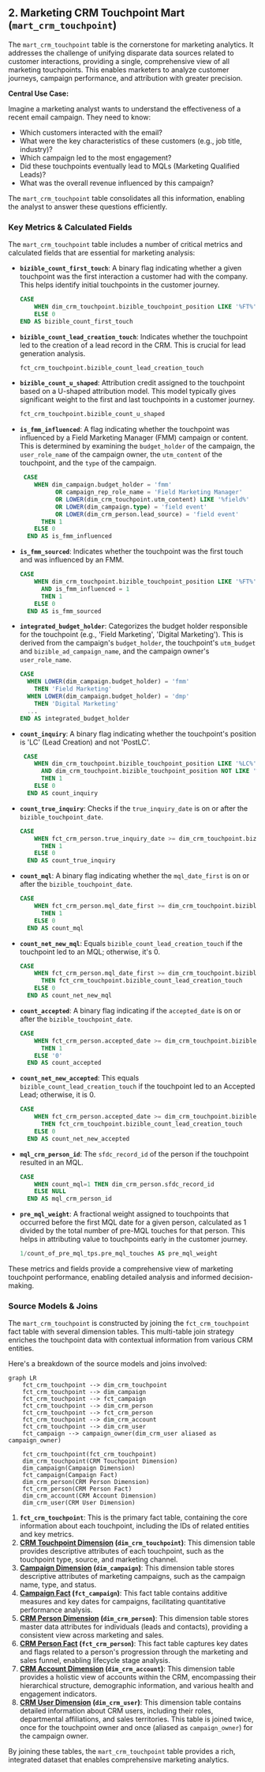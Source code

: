 ## 2. Marketing CRM Touchpoint Mart (`mart_crm_touchpoint`)

The `mart_crm_touchpoint` table is the cornerstone for marketing analytics. It addresses the challenge of unifying disparate data sources related to customer interactions, providing a single, comprehensive view of all marketing touchpoints. This enables marketers to analyze customer journeys, campaign performance, and attribution with greater precision.

**Central Use Case:**

Imagine a marketing analyst wants to understand the effectiveness of a recent email campaign. They need to know:

*   Which customers interacted with the email?
*   What were the key characteristics of these customers (e.g., job title, industry)?
*   Which campaign led to the most engagement?
*   Did these touchpoints eventually lead to MQLs (Marketing Qualified Leads)?
*   What was the overall revenue influenced by this campaign?

The `mart_crm_touchpoint` table consolidates all this information, enabling the analyst to answer these questions efficiently.

### Key Metrics & Calculated Fields

The `mart_crm_touchpoint` table includes a number of critical metrics and calculated fields that are essential for marketing analysis:

*   **`bizible_count_first_touch`**: A binary flag indicating whether a given touchpoint was the first interaction a customer had with the company. This helps identify initial touchpoints in the customer journey.
    ```sql
    CASE
        WHEN dim_crm_touchpoint.bizible_touchpoint_position LIKE '%FT%' THEN 1
        ELSE 0
    END AS bizible_count_first_touch
    ```

*   **`bizible_count_lead_creation_touch`**: Indicates whether the touchpoint led to the creation of a lead record in the CRM. This is crucial for lead generation analysis.
    ```sql
    fct_crm_touchpoint.bizible_count_lead_creation_touch
    ```

*   **`bizible_count_u_shaped`**: Attribution credit assigned to the touchpoint based on a U-shaped attribution model. This model typically gives significant weight to the first and last touchpoints in a customer journey.
    ```sql
    fct_crm_touchpoint.bizible_count_u_shaped
    ```

*   **`is_fmm_influenced`**: A flag indicating whether the touchpoint was influenced by a Field Marketing Manager (FMM) campaign or content. This is determined by examining the `budget_holder` of the campaign, the `user_role_name` of the campaign owner, the `utm_content` of the touchpoint, and the `type` of the campaign.
    ```sql
     CASE
        WHEN dim_campaign.budget_holder = 'fmm'
              OR campaign_rep_role_name = 'Field Marketing Manager'
              OR LOWER(dim_crm_touchpoint.utm_content) LIKE '%field%'
              OR LOWER(dim_campaign.type) = 'field event'
              OR LOWER(dim_crm_person.lead_source) = 'field event'
          THEN 1
        ELSE 0
      END AS is_fmm_influenced
    ```

*   **`is_fmm_sourced`**: Indicates whether the touchpoint was the first touch and was influenced by an FMM.
    ```sql
    CASE
        WHEN dim_crm_touchpoint.bizible_touchpoint_position LIKE '%FT%'
          AND is_fmm_influenced = 1
          THEN 1
        ELSE 0
      END AS is_fmm_sourced
    ```

*   **`integrated_budget_holder`**: Categorizes the budget holder responsible for the touchpoint (e.g., 'Field Marketing', 'Digital Marketing'). This is derived from the campaign's `budget_holder`, the touchpoint's `utm_budget` and `bizible_ad_campaign_name`, and the campaign owner's `user_role_name`.
    ```sql
    CASE
      WHEN LOWER(dim_campaign.budget_holder) = 'fmm'
        THEN 'Field Marketing'
      WHEN LOWER(dim_campaign.budget_holder) = 'dmp'
        THEN 'Digital Marketing'
      ...
    END AS integrated_budget_holder
    ```

*   **`count_inquiry`**: A binary flag indicating whether the touchpoint's position is 'LC' (Lead Creation) and not 'PostLC'.
    ```sql
     CASE
        WHEN dim_crm_touchpoint.bizible_touchpoint_position LIKE '%LC%'
          AND dim_crm_touchpoint.bizible_touchpoint_position NOT LIKE '%PostLC%'
          THEN 1
        ELSE 0
      END AS count_inquiry
    ```

*   **`count_true_inquiry`**: Checks if the `true_inquiry_date` is on or after the `bizible_touchpoint_date`.
    ```sql
    CASE
        WHEN fct_crm_person.true_inquiry_date >= dim_crm_touchpoint.bizible_touchpoint_date
          THEN 1
        ELSE 0
      END AS count_true_inquiry
    ```

*   **`count_mql`**: A binary flag indicating whether the `mql_date_first` is on or after the `bizible_touchpoint_date`.
    ```sql
    CASE
        WHEN fct_crm_person.mql_date_first >= dim_crm_touchpoint.bizible_touchpoint_date
          THEN 1
        ELSE 0
      END AS count_mql
    ```

*   **`count_net_new_mql`**: Equals `bizible_count_lead_creation_touch` if the touchpoint led to an MQL; otherwise, it's 0.
    ```sql
    CASE
        WHEN fct_crm_person.mql_date_first >= dim_crm_touchpoint.bizible_touchpoint_date
          THEN fct_crm_touchpoint.bizible_count_lead_creation_touch
        ELSE 0
      END AS count_net_new_mql
    ```

*   **`count_accepted`**: A binary flag indicating if the `accepted_date` is on or after the `bizible_touchpoint_date`.
    ```sql
    CASE
        WHEN fct_crm_person.accepted_date >= dim_crm_touchpoint.bizible_touchpoint_date
          THEN 1
        ELSE '0'
      END AS count_accepted
    ```

*   **`count_net_new_accepted`**: This equals `bizible_count_lead_creation_touch` if the touchpoint led to an Accepted Lead; otherwise, it is 0.
    ```sql
    CASE
        WHEN fct_crm_person.accepted_date >= dim_crm_touchpoint.bizible_touchpoint_date
          THEN fct_crm_touchpoint.bizible_count_lead_creation_touch
        ELSE 0
      END AS count_net_new_accepted
    ```

*   **`mql_crm_person_id`**: The `sfdc_record_id` of the person if the touchpoint resulted in an MQL.
    ```sql
    CASE
        WHEN count_mql=1 THEN dim_crm_person.sfdc_record_id
        ELSE NULL
      END AS mql_crm_person_id
    ```

*   **`pre_mql_weight`**: A fractional weight assigned to touchpoints that occurred before the first MQL date for a given person, calculated as 1 divided by the total number of pre-MQL touches for that person. This helps in attributing value to touchpoints early in the customer journey.
    ```sql
    1/count_of_pre_mql_tps.pre_mql_touches AS pre_mql_weight
    ```

These metrics and fields provide a comprehensive view of marketing touchpoint performance, enabling detailed analysis and informed decision-making.

### Source Models & Joins

The `mart_crm_touchpoint` is constructed by joining the `fct_crm_touchpoint` fact table with several dimension tables. This multi-table join strategy enriches the touchpoint data with contextual information from various CRM entities.

Here's a breakdown of the source models and joins involved:

```mermaid
graph LR
    fct_crm_touchpoint --> dim_crm_touchpoint
    fct_crm_touchpoint --> dim_campaign
    fct_crm_touchpoint --> fct_campaign
    fct_crm_touchpoint --> dim_crm_person
    fct_crm_touchpoint --> fct_crm_person
    fct_crm_touchpoint --> dim_crm_account
    fct_crm_touchpoint --> dim_crm_user
    fct_campaign --> campaign_owner(dim_crm_user aliased as campaign_owner)

    fct_crm_touchpoint(fct_crm_touchpoint)
    dim_crm_touchpoint(CRM Touchpoint Dimension)
    dim_campaign(Campaign Dimension)
    fct_campaign(Campaign Fact)
    dim_crm_person(CRM Person Dimension)
    fct_crm_person(CRM Person Fact)
    dim_crm_account(CRM Account Dimension)
    dim_crm_user(CRM User Dimension)
```

1.  **`fct_crm_touchpoint`**: This is the primary fact table, containing the core information about each touchpoint, including the IDs of related entities and key metrics.
2.  **[CRM Touchpoint Dimension](chapter_310.md) (`dim_crm_touchpoint`)**: This dimension table provides descriptive attributes of each touchpoint, such as the touchpoint type, source, and marketing channel.
3.  **[Campaign Dimension](chapter_330.md) (`dim_campaign`)**: This dimension table stores descriptive attributes of marketing campaigns, such as the campaign name, type, and status.
4.  **[Campaign Fact](chapter_430.md) (`fct_campaign`)**: This fact table contains additive measures and key dates for campaigns, facilitating quantitative performance analysis.
5.  **[CRM Person Dimension](chapter_320.md) (`dim_crm_person`)**: This dimension table stores master data attributes for individuals (leads and contacts), providing a consistent view across marketing and sales.
6.  **[CRM Person Fact](chapter_420.md) (`fct_crm_person`)**: This fact table captures key dates and flags related to a person's progression through the marketing and sales funnel, enabling lifecycle stage analysis.
7.  **[CRM Account Dimension](chapter_340.md) (`dim_crm_account`)**: This dimension table provides a holistic view of accounts within the CRM, encompassing their hierarchical structure, demographic information, and various health and engagement indicators.
8.  **[CRM User Dimension](chapter_350.md) (`dim_crm_user`)**: This dimension table contains detailed information about CRM users, including their roles, departmental affiliations, and sales territories. This table is joined twice, once for the touchpoint owner and once (aliased as `campaign_owner`) for the campaign owner.

By joining these tables, the `mart_crm_touchpoint` table provides a rich, integrated dataset that enables comprehensive marketing analytics.